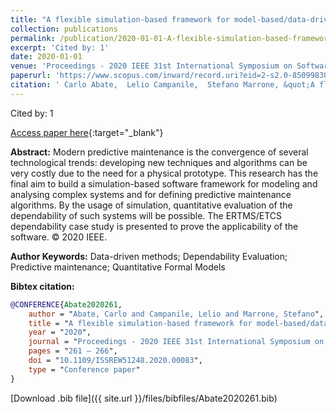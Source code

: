 ```yaml
---
title: "A flexible simulation-based framework for model-based/data-driven dependability evaluation"
collection: publications
permalink: /publication/2020-01-01-A-flexible-simulation-based-framework-for-model-baseddata-driven-dependability-evaluation
excerpt: 'Cited by: 1'
date: 2020-01-01
venue: 'Proceedings - 2020 IEEE 31st International Symposium on Software Reliability Engineering Workshops, ISSREW 2020'
paperurl: 'https://www.scopus.com/inward/record.uri?eid=2-s2.0-85099830276&doi=10.1109%2fISSREW51248.2020.00083&partnerID=40&md5=8c06e5bedcaf6159251a6c79a3d7a446'
citation: ' Carlo Abate,  Lelio Campanile,  Stefano Marrone, &quot;A flexible simulation-based framework for model-based/data-driven dependability evaluation.&quot; Proceedings - 2020 IEEE 31st International Symposium on Software Reliability Engineering Workshops, ISSREW 2020, 2020.'
---
```

Cited by: 1

[Access paper here](https://www.scopus.com/inward/record.uri?eid=2-s2.0-85099830276&doi=10.1109%2fISSREW51248.2020.00083&partnerID=40&md5=8c06e5bedcaf6159251a6c79a3d7a446){:target="_blank"}

 __Abstract:__ Modern predictive maintenance is the convergence of several technological trends: developing new techniques and algorithms can be very costly due to the need for a physical prototype. This research has the final aim to build a simulation-based software framework for modeling and analysing complex systems and for defining predictive maintenance algorithms. By the usage of simulation, quantitative evaluation of the dependability of such systems will be possible. The ERTMS/ETCS dependability case study is presented to prove the applicability of the software. © 2020 IEEE.

 __Author Keywords:__ Data-driven methods; Dependability Evaluation; Predictive maintenance; Quantitative Formal Models

 __Bibtex citation:__ 
```bibtex 
@CONFERENCE{Abate2020261,
    author = "Abate, Carlo and Campanile, Lelio and Marrone, Stefano",
    title = "A flexible simulation-based framework for model-based/data-driven dependability evaluation",
    year = "2020",
    journal = "Proceedings - 2020 IEEE 31st International Symposium on Software Reliability Engineering Workshops, ISSREW 2020",
    pages = "261 – 266",
    doi = "10.1109/ISSREW51248.2020.00083",
    type = "Conference paper"
}

``` 
[Download .bib file]({{ site.url }}/files/bibfiles/Abate2020261.bib) 
